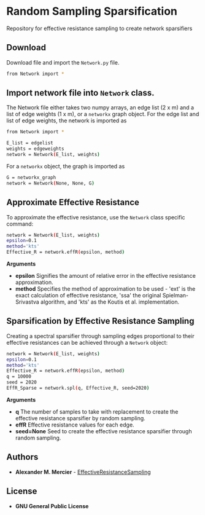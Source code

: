 # Random Sampling Sparsification
Repository for effective resistance sampling to create network sparsifiers
## Download 
Download file and import the ``Network.py`` file. 
```sh
from Network import *
```
## Import network file into ``Network`` class.
The Network file either takes two numpy arrays, an edge list (2 x m) and a list of edge weights (1 x m), or a `networkx` graph object.
For the edge list and list of edge weights, the network is imported as
```sh
from Network import *

E_list = edgelist
weights = edgeweights
network = Network(E_list, weights)
```
For a `networkx` object, the graph is imported as
```sh
G = networkx_graph
network = Network(None, None, G)
```
## Approximate Effective Resistance
To approximate the effective resistance, use the `Network` class specific command:
```sh
network = Network(E_list, weights)
epsilon=0.1
method='kts'
Effective_R = network.effR(epsilon, method)
```

**Arguments**
* **epsilon** Signifies the amount of relative error in the effective resistance approximation. 
* **method** Specifies the method of approximation to be used - 'ext' is the exact calculation of effective resistance, 'ssa' the original Spielman-Srivastva algorithm, and 'kts' as the Koutis et al. implementation. 

## Sparsification by Effective Resistance Sampling
Creating a spectral sparsifier through sampling edges proportional to their effective resistances can be achieved through a `Network` object:
```sh
network = Network(E_list, weights)
epsilon=0.1
method='kts'
Effective_R = network.effR(epsilon, method)
q = 10000
seed = 2020
EffR_Sparse = network.spl(q, Effective_R, seed=2020)
```

**Arguments**
* **q** The number of samples to take with replacement to create the effective resistance sparsifier by random sampling. 
* **effR** Effective resistance values for each edge.
* **seed=None** Seed to create the effective resistance sparsifier through random sampling.

## Authors

* **Alexander M. Mercier** - [EffectiveResistanceSampling](https://github.com/AMMercier/EffectiveResistanceSampling)

## License

* **GNU General Public License**
